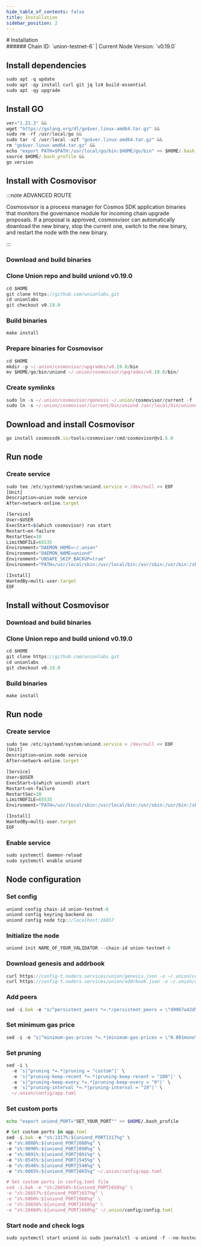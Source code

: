 ```yaml
---
hide_table_of_contents: false
title: Installation
sidebar_position: 2
---
```


<div class="h1-with-icon icon-union">
# Installation
</div>
###### Chain ID: `union-testnet-6` | Current Node Version: `v0.19.0`

## Install dependencies

```js
sudo apt -q update
sudo apt -qy install curl git jq lz4 build-essential
sudo apt -qy upgrade
```

## Install GO
```js
ver="1.21.3" &&
wget "https://golang.org/dl/go$ver.linux-amd64.tar.gz" &&
sudo rm -rf /usr/local/go &&
sudo tar -C /usr/local -xzf "go$ver.linux-amd64.tar.gz" &&
rm "go$ver.linux-amd64.tar.gz" &&
echo "export PATH=$PATH:/usr/local/go/bin:$HOME/go/bin" >> $HOME/.bash_profile &&
source $HOME/.bash_profile &&
go version
```

## Install with Cosmovisor
:::note ADVANCED ROUTE

Cosmosvisor is a process manager for Cosmos SDK application binaries that monitors the governance module for incoming chain upgrade proposals. If a proposal is approved, cosmosvisor can automatically download the new binary, stop the current one, switch to the new binary, and restart the node with the new binary.

:::
### Download and build binaries
### Clone Union repo and build uniond v0.19.0
```js
cd $HOME
git clone https://github.com/unionlabs.git
cd unionlabs
git checkout v0.19.0
```

### Build binaries
```js
make install
```
### Prepare binaries for Cosmovisor
```js
cd $HOME
mkdir -p ~/.union/cosmovisor/upgrades/v0.19.0/bin
mv $HOME/go/bin/uniond ~/.union/cosmovisor/upgrades/v0.19.0/bin/
```

### Create symlinks
```js
sudo ln -s ~/.union/cosmovisor/genesis ~/.union/cosmovisor/current -f
sudo ln -s ~/.union/cosmovisor/current/bin/uniond /usr/local/bin/uniond -f
```

## Download and install Cosmovisor
```js
go install cosmossdk.io/tools/cosmovisor/cmd/cosmovisor@v1.5.0
```

## Run node
### Create service
```js
sudo tee /etc/systemd/system/uniond.service > /dev/null << EOF
[Unit]
Description=union node service
After=network-online.target

[Service]
User=$USER
ExecStart=$(which cosmovisor) run start
Restart=on-failure
RestartSec=10
LimitNOFILE=65535
Environment="DAEMON_HOME=~/.union"
Environment="DAEMON_NAME=uniond"
Environment="UNSAFE_SKIP_BACKUP=true"
Environment="PATH=/usr/local/sbin:/usr/local/bin:/usr/sbin:/usr/bin:/sbin:/bin:/usr/games:/usr/local/games:/snap/bin:~/.union/cosmovisor/current/bin"

[Install]
WantedBy=multi-user.target
EOF
```

## Install without Cosmovisor

### Download and build binaries
### Clone Union repo and build uniond v0.19.0
```js
cd $HOME
git clone https://github.com/unionlabs.git
cd unionlabs
git checkout v0.19.0
```

### Build binaries
```js
make install
```

## Run node
### Create service
```js
sudo tee /etc/systemd/system/uniond.service > /dev/null << EOF
[Unit]
Description=union node service
After=network-online.target

[Service]
User=$USER
ExecStart=$(which uniond) start
Restart=on-failure
RestartSec=10
LimitNOFILE=65535
Environment="PATH=/usr/local/sbin:/usr/local/bin:/usr/sbin:/usr/bin:/sbin:/bin:/usr/games:/usr/local/games:/snap/bin"

[Install]
WantedBy=multi-user.target
EOF
```

### Enable service
```js
sudo systemctl daemon-reload
sudo systemctl enable uniond
```

## Node configuration
### Set config
```js
uniond config chain-id union-testnet-6
uniond config keyring-backend os
uniond config node tcp://localhost:26657
```

### Initialize the node
```js
uniond init NAME_OF_YOUR_VALIDATOR --chain-id union-testnet-6
```

### Download genesis and addrbook
```js
curl https://config-t.noders.services/union/genesis.json -o ~/.union/config/genesis.json
curl https://config-t.noders.services/union/addrbook.json -o ~/.union/config/addrbook.json
```
### Add peers
```js
sed -i.bak -e "s/^persistent_peers *=.*/persistent_peers = \"d9967a42d574c59a66af1a25dade03af6a41b979@union-t-rpc.noders.services:11656\"/" ~/.union/config/config.toml
```

### Set minimum gas price
```js
sed -i -e "s|^minimum-gas-prices *=.*|minimum-gas-prices = \"0.001muno\"|" ~/.union/config/app.toml
```
### Set pruning
```js
sed -i \
  -e 's|^pruning *=.*|pruning = "custom"|' \
  -e 's|^pruning-keep-recent *=.*|pruning-keep-recent = "100"|' \
  -e 's|^pruning-keep-every *=.*|pruning-keep-every = "0"|' \
  -e 's|^pruning-interval *=.*|pruning-interval = "19"|' \
  ~/.union/config/app.toml
```

### Set custom ports

```bash
echo "export uniond_PORT="SET_YOUR_PORT"" >> $HOME/.bash_profile
```

```js
# Set custom ports in app.toml
sed -i.bak -e "s%:1317%:${uniond_PORT}317%g" \
-e "s%:8080%:${uniond_PORT}080%g" \
-e "s%:9090%:${uniond_PORT}090%g" \
-e "s%:9091%:${uniond_PORT}091%g" \
-e "s%:8545%:${uniond_PORT}545%g" \
-e "s%:8546%:${uniond_PORT}546%g" \
-e "s%:6065%:${uniond_PORT}065%g" ~/.union/config/app.toml

# Set custom ports in config.toml file
sed -i.bak -e "s%:26658%:${uniond_PORT}658%g" \
-e "s%:26657%:${uniond_PORT}657%g" \
-e "s%:6060%:${uniond_PORT}060%g" \
-e "s%:26656%:${uniond_PORT}656%g" \
-e "s%:26660%:${uniond_PORT}660%g" ~/.union/config/config.toml
```

### Start node and check logs
```js
sudo systemctl start uniond && sudo journalctl -u uniond -f --no-hostname -o cat
```
